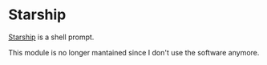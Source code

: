 # Starship
[Starship](https://starship.rs) is a shell prompt.

This module is no longer mantained since I don't use the software anymore.
